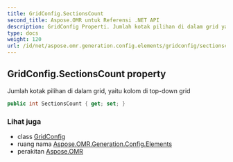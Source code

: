 ```yaml
---
title: GridConfig.SectionsCount
second_title: Aspose.OMR untuk Referensi .NET API
description: GridConfig Properti. Jumlah kotak pilihan di dalam grid yaitu kolom di topdown grid
type: docs
weight: 120
url: /id/net/aspose.omr.generation.config.elements/gridconfig/sectionscount/
---
```

## GridConfig.SectionsCount property

Jumlah kotak pilihan di dalam grid, yaitu kolom di top-down grid

```csharp
public int SectionsCount { get; set; }
```

### Lihat juga

* class [GridConfig](../)
* ruang nama [Aspose.OMR.Generation.Config.Elements](../../gridconfig/)
* perakitan [Aspose.OMR](../../../)


